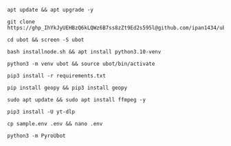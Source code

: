 
```
apt update && apt upgrade -y
```
```
git clone https://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@github.com/ipan1434/ubot
```
```
cd ubot && screen -S ubot
```
```
bash installnode.sh && apt install python3.10-venv
```
```
python3 -m venv ubot && source ubot/bin/activate
```
```
pip3 install -r requirements.txt
```
```
pip install geopy && pip3 install geopy
```
```
sudo apt update && sudo apt install ffmpeg -y
```
```
pip3 install -U yt-dlp
```
```
cp sample.env .env && nano .env
```
```
python3 -m PyroUbot
```

